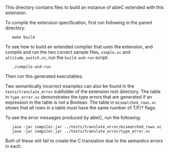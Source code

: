This directory contains files to build an instance of ableC extended
with this extension.

To compile the extension specification, first run following in the parent directory:
```
   make build
```

To see how to build an extended compiler that uses the extension,
and compile and run the two correct sample files,
`simple.xc` and `altitude_switch.xc`, run the `build-and-run` script:
```
   ./compile-and-run
```
Then run this generated executables.

Two semantically incorrect examples can also be found in the `tests/translate_error`
subfolder of the extension root directory.  The table
in `type_error.xc` demonstrates the type errors that are generated if
an expression in the table is not a Boolean.  The table in
`mismatched_rows.xc` shows that all rows in a table must have the same
number of T/F/* flags.

To see the error messages produced by ableC, run the following:
```
   java -jar compiler.jar ../tests/translate_error/mismatched_rows.xc
   java -jar compiler.jar ../tests/translate_error/type_error.xc
```
Both of these will fail to create the C translation due to the
semantics errors in each.

